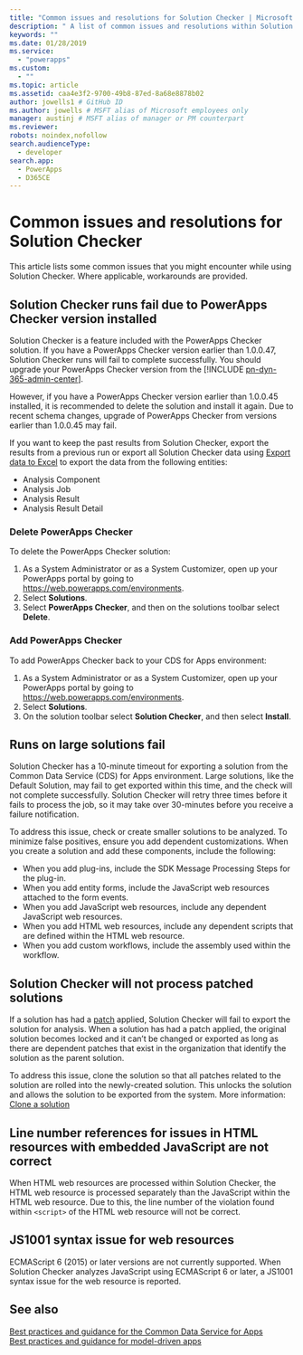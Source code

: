 ```yaml
---
title: "Common issues and resolutions for Solution Checker | Microsoft Docs" # Intent and product brand in a unique string of 43-59 chars including spaces"
description: " A list of common issues and resolutions within Solution Checker"
keywords: ""
ms.date: 01/28/2019
ms.service:
  - "powerapps"
ms.custom:
  - ""
ms.topic: article
ms.assetid: caa4e3f2-9700-49b8-87ed-8a68e8878b02
author: jowells1 # GitHub ID
ms.author: jowells # MSFT alias of Microsoft employees only
manager: austinj # MSFT alias of manager or PM counterpart
ms.reviewer: 
robots: noindex,nofollow
search.audienceType: 
  - developer
search.app: 
  - PowerApps
  - D365CE
---
```

# Common issues and resolutions for Solution Checker

This article lists some common issues that you might encounter while using Solution Checker. Where applicable, workarounds are provided.

## Solution Checker runs fail due to PowerApps Checker version installed
Solution Checker is a feature included with the PowerApps Checker solution.  If you have a PowerApps Checker version earlier than 1.0.0.47, Solution Checker runs will fail to complete successfully. You should upgrade your PowerApps Checker version from the [!INCLUDE [pn-dyn-365-admin-center](../../includes/pn-dyn-365-admin-center.md)]. 

However, if you have a PowerApps Checker version earlier than 1.0.0.45 installed, it is recommended to delete the solution and install it again. Due to recent schema changes, upgrade of PowerApps Checker from versions earlier than 1.0.0.45 may fail.

If you want to keep the past results from Solution Checker, export the results from a previous run or export all Solution Checker data using [Export data to Excel](../../user/export-data-excel.md) to export the data from the following entities:

- Analysis Component
- Analysis Job
- Analysis Result
- Analysis Result Detail

### Delete PowerApps Checker

To delete the PowerApps Checker solution:

1. As a System Administrator or as a System Customizer, open up your PowerApps portal by going to https://web.powerapps.com/environments.
2. Select **Solutions**.
3. Select **PowerApps Checker**, and then on the solutions toolbar select **Delete**.

### Add PowerApps Checker

To add PowerApps Checker back to your CDS for Apps environment:

1. As a System Administrator or as a System Customizer, open up your PowerApps portal by going to https://web.powerapps.com/environments.
2. Select **Solutions**.
3. On the solution toolbar select **Solution Checker**, and then select **Install**.

## Runs on large solutions fail

Solution Checker has a 10-minute timeout for exporting a solution from the Common Data Service (CDS) for Apps environment. Large solutions, like the Default Solution, may fail to get exported within this time, and the check will not complete successfully. Solution Checker will retry three times before it fails to process the job, so it may take over 30-minutes before you receive a failure notification.

To address this issue, check or create smaller solutions to be analyzed. To minimize false positives, ensure you add dependent customizations. When you create a solution and add these components, include the following:

- When you add plug-ins, include the SDK Message Processing Steps for the plug-in.
- When you add entity forms, include the JavaScript web resources attached to the form events.  
- When you add JavaScript web resources, include any dependent JavaScript web resources.
- When you add HTML web resources, include any dependent scripts that are defined within the HTML web resource.
- When you add custom workflows, include the assembly used within the workflow.

## Solution Checker will not process patched solutions

If a solution has had a [patch](https://docs.microsoft.com/powerapps/developer/common-data-service/create-patches-simplify-solution-updates) applied, Solution Checker will fail to export the solution for analysis. When a solution has had a patch applied, the original solution becomes locked and it can’t be changed or exported as long as there are dependent patches that exist in the organization that identify the solution as the parent solution.

To address this issue, clone the solution so that all patches related to the solution are rolled into the newly-created solution. This unlocks the solution and allows the solution to be exported from the system. More information: [Clone a solution](use-segmented-solutions-patches-simplify-updates.md#clone-a-solution)

## Line number references for issues in HTML resources with embedded JavaScript are not correct 

When HTML web resources are processed within Solution Checker, the HTML web resource is processed separately than the JavaScript within the HTML web resource. Due to this, the line number of the violation found within `<script>` of the HTML web resource will not be correct.

## JS1001 syntax issue for web resources

ECMAScript 6 (2015) or later versions are not currently supported. When Solution Checker analyzes JavaScript using ECMAScript 6 or later, a JS1001 syntax issue for the web resource is reported.  

## See also
[Best practices and guidance for the Common Data Service for Apps](../../developer/common-data-service/best-practices/index.md)<br />
[Best practices and guidance for model-driven apps](../../developer/model-driven-apps/best-practices/index.md)<br />
